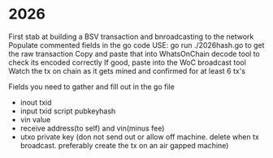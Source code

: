 # 2026
First stab at building a BSV transaction and bnroadcasting to the network
Populate commented fields in the go code
USE: go run ./2026hash.go to get the raw transaction
Copy and paste that into WhatsOnChain decode tool to check its encoded correctly
If good, paste into the WoC broadcast tool
Watch the tx on chain as it gets mined and confirmed for at least 6 tx's

Fields you need to gather and fill out in the go file
* inout txid
* input txid script pubkeyhash
* vin value
* receive address(to self) and vin(minus fee)
* utxo private key (don not send out or allow off machine. delete when tx broadcast. preferably create the tx on an air gapped machine)
